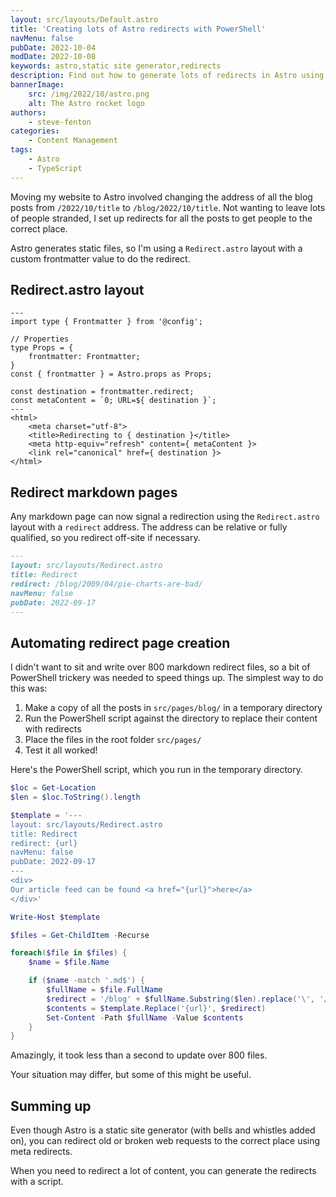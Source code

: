 ```yaml
---
layout: src/layouts/Default.astro
title: 'Creating lots of Astro redirects with PowerShell'
navMenu: false
pubDate: 2022-10-04
modDate: 2022-10-08
keywords: astro,static site generator,redirects
description: Find out how to generate lots of redirects in Astro using a PowerShell script.
bannerImage:
    src: /img/2022/10/astro.png
    alt: The Astro rocket logo
authors:
    - steve-fenton
categories:
    - Content Management
tags:
    - Astro
    - TypeScript
---
```


Moving my website to Astro involved changing the address of all the blog posts from `/2022/10/title` to `/blog/2022/10/title`. Not wanting to leave lots of people stranded, I set up redirects for all the posts to get people to the correct place.

Astro generates static files, so I'm using a `Redirect.astro` layout with a custom frontmatter value to do the redirect.

## Redirect.astro layout

```astro
---
import type { Frontmatter } from '@config';

// Properties
type Props = {
    frontmatter: Frontmatter;
}
const { frontmatter } = Astro.props as Props;

const destination = frontmatter.redirect;
const metaContent = `0; URL=${ destination }`;
---
<html>
    <meta charset="utf-8">
    <title>Redirecting to { destination }</title>
    <meta http-equiv="refresh" content={ metaContent }>
    <link rel="canonical" href={ destination }>
</html>
```

## Redirect markdown pages

Any markdown page can now signal a redirection using the `Redirect.astro` layout with a `redirect` address. The address can be relative or fully qualified, so you redirect off-site if necessary.

```markdown
---
layout: src/layouts/Redirect.astro
title: Redirect
redirect: /blog/2009/04/pie-charts-are-bad/
navMenu: false
pubDate: 2022-09-17
---

```

## Automating redirect page creation

I didn't want to sit and write over 800 markdown redirect files, so a bit of PowerShell trickery was needed to speed things up. The simplest way to do this was:

1. Make a copy of all the posts in `src/pages/blog/` in a temporary directory
2. Run the PowerShell script against the directory to replace their content with redirects
3. Place the files in the root folder `src/pages/`
4. Test it all worked!

Here's the PowerShell script, which you run in the temporary directory.

```powershell
$loc = Get-Location
$len = $loc.ToString().length

$template = '---
layout: src/layouts/Redirect.astro
title: Redirect
redirect: {url}
navMenu: false
pubDate: 2022-09-17
---
<div>
Our article feed can be found <a href="{url}">here</a>
</div>'

Write-Host $template

$files = Get-ChildItem -Recurse

foreach($file in $files) {
    $name = $file.Name

    if ($name -match '.md$') {
        $fullName = $file.FullName
        $redirect = '/blog' + $fullName.Substring($len).replace('\', '/').replace('.md', '/')
        $contents = $template.Replace('{url}', $redirect)
        Set-Content -Path $fullName -Value $contents
    }
}
```

Amazingly, it took less than a second to update over 800 files.

Your situation may differ, but some of this might be useful.

## Summing up

Even though Astro is a static site generator (with bells and whistles added on), you can redirect old or broken web requests to the correct place using meta redirects.

When you need to redirect a lot of content, you can generate the redirects with a script.